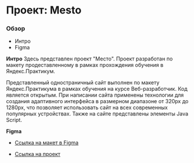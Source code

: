 # Проект: Mesto

### Обзор
* Интро
* Figma

**Интро**
Здесь представлен проект "Место". Проект разработан по макету продеставленному в рамках прохождения обучения в Яндекс.Практикум.

Представленный одностраничный сайт выполнен по макету Яндекс.Практикума в рамках обучения на курсе Веб-разработчик. Код является открытым. При написании сайта применены технологии для создания адаптивного интерфейса в размерном диапазоне от 320px до 1280px, что позволяет использовать сайт на всех современных популярных устройствах. Также на сайте представлены элементы Java Script.

**Figma**

* [Ссылка на макет в Figma](https://www.figma.com/file/5S2WSbEFL6awjVWJ0NWL8Q/Sprint-3_-Russia-_-desktop-mobile?node-id=28503%3A0)


* [Ссылка на проект](https://polinaabb.github.io/mesto/)